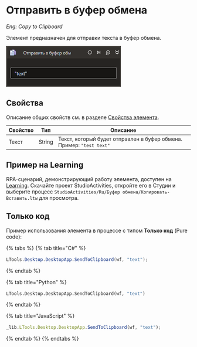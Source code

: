 # Отправить в буфер обмена
*Eng: Copy to Clipboard*

Элемент предназначен для отправки текста в буфер обмена.

![](../../../resources/activities/basic/clipboard/activity-clipboard-set.png)

## Свойства
Описание общих свойств см. в разделе [Свойства элемента](https://docs.primo-rpa.ru/primo-rpa/primo-studio/process/elements#svoistva-elementa).

| Свойство | Тип    | Описание                                        |
| -------- | ------ | ----------------------------------------------- |
| Текст    | String | Текст, который будет отправлен в буфер обмена. Пример: `"test text"` |


## Пример на Learning

RPA-сценарий, демонстрирующий работу элемента, доступен на [Learning](https://github.com/PrimoRPA/Learning). Скачайте проект StudioActivities, откройте его в Студии и выберите процесс `StudioActivities/Ru/Буфер обмена/Копировать-Вставить.ltw` для просмотра.

## Только код

Пример использования элемента в процессе с типом **Только код** (Pure code):

{% tabs %}
{% tab title="C#" %}
```csharp
LTools.Desktop.DesktopApp.SendToClipboard(wf, "text");
```
{% endtab %}

{% tab title="Python" %}
```python
LTools.Desktop.DesktopApp.SendToClipboard(wf, "text")
```
{% endtab %}

{% tab title="JavaScript" %}
```javascript
_lib.LTools.Desktop.DesktopApp.SendToClipboard(wf, "text");
```
{% endtab %}
{% endtabs %}

